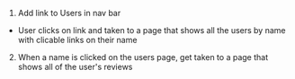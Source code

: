 1. Add link to Users in nav bar
  - User clicks on link and taken to a page that shows all the users by name with clicable links on their name
2. When a name is clicked on the users page, get taken to a page that shows all of the user's reviews 
